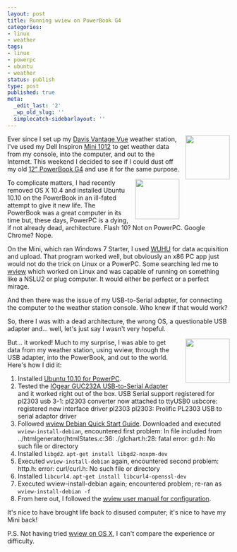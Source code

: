 ```yaml
---
layout: post
title: Running wview on PowerBook G4
categories:
- linux
- weather
tags:
- linux
- powerpc
- ubuntu
- weather
status: publish
type: post
published: true
meta:
  _edit_last: '2'
  _wp_old_slug: ''
  simplecatch-sidebarlayout: ''
---
```

<img alt="" src="http://www.smugmug.com/photos/1159232851_Y3P2N-Ti.jpg" title="Davis Vantage Vue" style="float: right; margin-left: 1em;" width="100" height="100" />Ever since I set up my <a href="http://vantagevue.com/">Davis Vantage Vue</a> weather station, I've used my Dell Inspiron <a href="http://www.dell.com/us/p/inspiron-mini1012/fs">Mini 1012</a> to get weather data from my console, into the computer, and out to the Internet.  This weekend I decided to see if I could dust off my old <a href="http://en.wikipedia.org/wiki/PowerBook_G4#Aluminum_PowerBook_G4">12" PowerBook G4</a> and use it for the same purpose.

<img alt="" src="http://www.smugmug.com/photos/1159226867_QA37y-Ti.jpg" title="12&quot; PowerBook G4" style="float: right; margin-left: 1em;" width="100" height="91" />To complicate matters, I had recently removed OS X 10.4 and installed Ubuntu 10.10 on the PowerBook in an ill-fated attempt to give it new life.  The PowerBook was a great computer in its time but, these days, PowerPC is a dying, if not already dead, architecture.  <!--more-->Flash 10?  Not on PowerPC.  Google Chrome?  Nope.

On the Mini, which ran Windows 7 Starter, I used <a href="http://home.comcast.net/~wuhu_software/">WUHU</a> for data acquisition and upload.  That program worked well, but obviously an x86 PC app just would not do the trick on Linux or a PowerPC.  Some searching led me to <a href="http://www.wviewweather.com">wview</a> which worked on Linux and was capable of running on something like a NSLU2 or plug computer.  It would either be perfect or a perfect mirage.

And then there was the issue of my USB-to-Serial adapter, for connecting the computer to the weather station console.  Who knew if that would work?  

So, there I was with a dead architecture, the wrong OS, a questionable USB adapter and... well, let's just say I wasn't very hopeful.  

<img alt="" src="http://www.wviewweather.com/wview.png" title="wview" style="float: right; margin-left: 1em;" width="100" height="100" />But... it worked!  Much to my surprise, I was able to get data from my weather station, using wview, through the USB adapter, into the PowerBook, and out to the world.  Here's how I did it:

1. Installed <a href="https://wiki.ubuntu.com/PowerPC">Ubuntu 10.10 for PowerPC</a>.
1. Tested the <a href="http://www.amazon.com/gp/product/B000067VB7?ie=UTF8&tag=wiltblog-20&linkCode=as2&camp=1789&creative=390957&creativeASIN=B000067VB7">IOgear GUC232A USB-to-Serial Adapter</a> and it worked right out of the box.
USB Serial support registered for pl2303
usb 3-1: pl2303 converter now attached to ttyUSB0
usbcore: registered new interface driver pl2303
pl2303: Prolific PL2303 USB to serial adaptor driver
1. Followed <a href="http://www.wviewweather.com/release-notes/wview-Debian-Quick-Start.html">wview Debian Quick Start Guide</a>.  Downloaded and executed `wview-install-debian`, encountered first problem:
In file included from ../htmlgenerator/htmlStates.c:36:
./glchart.h:28: fatal error: gd.h: No such file or directory
1. Installed `libgd2`.
`apt-get install libgd2-noxpm-dev`
1. Executed `wview-install-debian` again, encountered second problem:
http.h: error: curl/curl.h: No such file or directory
1. Installed `libcurl4`.  `apt-get install libcurl4-openssl-dev`
1. Executed wview-install-debian again; encountered problem; re-ran as `wview-install-debian -f`
1. From here out, I followed the <a href="http://www.wviewweather.com/release-notes/wview-User-Manual.html#Configuration">wview user manual for configuration</a>.

It's nice to have brought life back to disused computer; it's nice to have my Mini back!

P.S. Not having tried <a href="http://www.wviewweather.com/release-notes/wview-Quick-Start-MacOSX.html">wview on OS X</a>, I can't compare the experience or difficulty.
